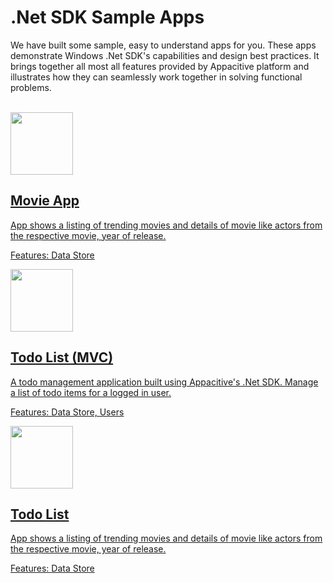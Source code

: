 ﻿# .Net SDK Sample Apps

We have built some sample, easy to understand apps for you. These apps demonstrate Windows .Net SDK's capabilities and design best practices. It brings together all most all features provided by Appacitive platform and illustrates how they can seamlessly work together in solving functional problems.

<br/>
<div class="container-fulid pbl">
	<div class="row">
		<div class="col-md-6">
			<a title="Movie App" class="sample-app-item" href="movie-app">
				<div class="col-md-3">
					<img src="/css/images/apps/movie-app.png" height="100" />
				</div>
				<div class="col-md-9">
					<h2>Movie App</h2>
					<p class="mbs">App shows a listing of trending movies and details of movie like actors from the respective movie, year of release.</p>
					<p class="muted mbn">Features: Data Store</p>
				</div>
			</a>
		</div>
		<div class="col-md-6">
			<a title="Simple Todo List" class="sample-app-item" href="mvc-todo">
				<div class="col-md-3">
					<img src="/css/images/apps/movie-app.png" height="100" />
				</div>
				<div class="col-md-9">
					<h2>Todo List (MVC)</h2>
					<p class="mbs">A todo management application built using Appacitive's .Net SDK. Manage a list of todo items for a logged in user.</p>
					<p class="muted mbn">Features: Data Store, Users</p>
				</div>
			</a>
		</div>
	</div>
</div>
<div class="container-fulid ptl pbl">
	<div class="row">
		<div class="col-md-6">
			<a title="MVC Todo App" class="sample-app-item" href="todo">
				<div class="col-md-3">
					<img src="/css/images/apps/movie-app.png" height="100" />
				</div>
				<div class="col-md-9">
					<h2>Todo List</h2>
					<p class="mbs">App shows a listing of trending movies and details of movie like actors from the respective movie, year of release.</p>
					<p class="muted">Features: Data Store</p>
				</div>
			</a>
		</div>
		<!--<div class="col-md-6">
			<div class="sample-app-item">
				<div class="col-md-3">
					<img src="/css/images/apps/movie-app.png" height="100" />
				</div>
				<div class="col-md-9">
					<h2> Movie App</h2>
					<p class="mbs">App shows a listing of trending movies and details of movie like actors from the respective movie, year of release.</p>
					<p class="muted">Features: Data Store</p>
				</div>
			</div>
		</div>-->
	</div>
</div>